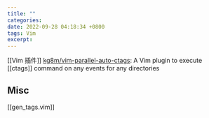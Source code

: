 ```yaml
---
title: ""
categories: 
date: 2022-09-28 04:18:34 +0800
tags: Vim
excerpt: 
---
```


[[Vim 插件]]
[kg8m/vim-parallel-auto-ctags](https://github.com/kg8m/vim-parallel-auto-ctags): A Vim plugin to execute [[ctags]] command on any events for any directories




## Misc


[[gen_tags.vim]]






